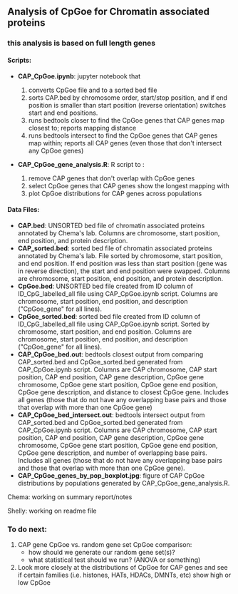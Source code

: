 ## Analysis of CpGoe for Chromatin associated proteins 

### this analysis is based on full length genes


  
#### Scripts:
- **CAP_CpGoe.ipynb**:  jupyter notebook that 
	1. converts CpGoe file and to a sorted bed file
	2. sorts CAP.bed by chromosome order, start/stop position, and if end position is smaller than start position (reverse orientation) switches start and end positions.
	3. runs bedtools closer to find the CpGoe genes that CAP genes map closest to; reports mapping distance
	4. runs bedtools intersect to find the CpGoe genes that CAP genes map within; reports all CAP genes (even those that don't intersect any CpGoe genes)

- **CAP_CpGoe_gene_analysis.R**: R script to :
	1. remove CAP genes that don't overlap with CpGoe genes
	2. select CpGoe genes that CAP genes show the longest mapping with 
	3. plot CpGoe distributions for CAP genes across populations

#### Data Files:

- **CAP.bed**: UNSORTED bed file of chromatin associated proteins annotated by Chema's lab. Columns are chromosome, start position, end position, and protein description.
- **CAP_sorted.bed**: sorted bed file of chromatin associated proteins annotated by Chema's lab. File sorted by chromosome, start position, and end position. If end position was less than start position (gene was in reverse direction), the start and end position were swapped. Columns are chromosome, start position, end position, and protein description.
- **CpGoe.bed**: UNSORTED bed file created from ID column of ID_CpG_labelled_all file using CAP_CpGoe.ipynb script. Columns are chromosome, start position, end position, and description ("CpGoe_gene" for all lines).
- **CpGoe_sorted.bed**: sorted bed file created from ID column of ID_CpG_labelled_all file using CAP_CpGoe.ipynb script. Sorted by chromosome, start position, and end position. Columns are chromosome, start position, end position, and description ("CpGoe_gene" for all lines).
- **CAP\_CpGoe\_bed.out**: bedtools closest output from comparing CAP_sorted.bed and CpGoe_sorted.bed generated from CAP_CpGoe.ipynb script. Columns are CAP chromosome, CAP start position, CAP end position, CAP gene description, CpGoe gene chromosome, CpGoe gene start position, CpGoe gene end position, CpGoe gene description, and distance to closest CpGoe gene. Includes all genes (those that do not have any overlapping base pairs and those that overlap with more than one CpGoe gene)
- **CAP\_CpGoe\_bed\_intersect.out**: bedtools intersect output from CAP_sorted.bed and CpGoe_sorted.bed generated from CAP_CpGoe.ipynb script. Columns are CAP chromosome, CAP start position, CAP end position, CAP gene description, CpGoe gene chromosome, CpGoe gene start position, CpGoe gene end position, CpGoe gene description, and number of overlapping base pairs. Includes all genes (those that do not have any overlapping base pairs and those that overlap with more than one CpGoe gene). 
- **CAP_CpGoe_genes_by_pop_boxplot.jpg**: figure of CAP CpGoe distributions by populations generated by CAP_CpGoe_gene_analysis.R.
	
	
Chema: working on summary report/notes

Shelly: working on readme file
	
### To do next:

1. CAP gene CpGoe vs. random gene set CpGoe comparison:
	- how should we generate our random gene set(s)?
	- what statistical test should we run? (ANOVA or something)
2. Look more closely at the distributions of CpGoe for CAP genes and see if certain families (i.e. histones, HATs, HDACs, DMNTs, etc) show high or low CpGoe
	 	